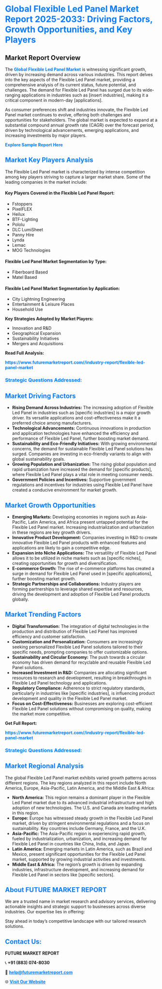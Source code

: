 <h1 style="color: #007BFF;">Global Flexible Led Panel Market Report 2025-2033: Driving Factors, Growth Opportunities, and Key Players</h1>

<section id="overview">
<h2>Market Report Overview</h2>
<p>The <a href="https://www.futuremarketreport.com//industry-report/flexible-led-panel-market" style="color: #007BFF; text-decoration: none;"><strong>Global Flexible Led Panel Market</strong></a> is witnessing significant growth, driven by increasing demand across various industries. This report delves into the key aspects of the Flexible Led Panel market, providing a comprehensive analysis of its current status, future potential, and challenges. The demand for Flexible Led Panel has surged due to its wide-ranging applications in industries such as [insert industries], making it a critical component in modern-day [applications].</p>
<p>As consumer preferences shift and industries innovate, the Flexible Led Panel market continues to evolve, offering both challenges and opportunities for stakeholders. The global market is expected to expand at a substantial compound annual growth rate (CAGR) over the forecast period, driven by technological advancements, emerging applications, and increasing investments by major players.</p>
</section>

<section id="overview">
<p><a href="https://www.futuremarketreport.com//request-sample/reportId=75500" style="color: #007BFF; text-decoration: none;"><strong>Explore Sample Report Here</strong></a></p>
</section>

<section id="key-players">
<h2 style="color: #007BFF;">Market Key Players Analysis</h2>
<p>The Flexible Led Panel market is characterized by intense competition among key players striving to capture a larger market share. Some of the leading companies in the market include:</p>
<h4>Key Players Covered in the Flexible Led Panel Report:</h4>
<ul><li>Fstoppers</li><li>PixelFLEX</li><li>Heilux</li><li>BTF-Lighting</li><li>Pololu</li><li>DLC LumiSheet</li><li>Panny Hire</li><li>Lynda</li><li>Lemac</li><li>MOG Technologies</li></ul>
<h4>Flexible Led Panel Market Segmentation by Type:</h4>
<ul><li>Fiberboard Based</li><li>Matel Based</li></ul>

<h4>Flexible Led Panel Market Segmentation by Application:</h4>
<ul><li>City Lightning Engineering</li><li>Entertainment &amp; Leisure Places</li><li>Household Use</li></ul>
<p><strong>Key Strategies Adopted by Market Players:</strong></p>
<ul>
<li>Innovation and R&D</li>
<li>Geographical Expansion</li>
<li>Sustainability Initiatives</li>
<li>Mergers and Acquisitions</li>
</ul>
</section>

<section>
<p><strong>Read Full Analysis: </strong></p><a href="https://www.futuremarketreport.com//industry-report/flexible-led-panel-market" style="color: #007BFF; text-decoration: none;"><strong>https://www.futuremarketreport.com//industry-report/flexible-led-panel-market</strong></a>
<h3 style="color: #007BFF;">Strategic Questions Addressed:</h3>
</section>

<section id="driving-factors">
<h2 style="color: #007BFF;">Market Driving Factors</h2>
<ul>
<li><strong>Rising Demand Across Industries:</strong> The increasing adoption of Flexible Led Panel in industries such as [specific industries] is a major growth driver. Its versatile applications and cost-effectiveness make it a preferred choice among manufacturers.</li>
<li><strong>Technological Advancements:</strong> Continuous innovations in production and application technologies have enhanced the efficiency and performance of Flexible Led Panel, further boosting market demand.</li>
<li><strong>Sustainability and Eco-Friendly Initiatives:</strong> With growing environmental concerns, the demand for sustainable Flexible Led Panel solutions has surged. Companies are investing in eco-friendly variants to align with global sustainability goals.</li>
<li><strong>Growing Population and Urbanization:</strong> The rising global population and rapid urbanization have increased the demand for [specific products], where Flexible Led Panel plays a vital role in meeting consumer needs.</li>
<li><strong>Government Policies and Incentives:</strong> Supportive government regulations and incentives for industries using Flexible Led Panel have created a conducive environment for market growth.</li>
</ul>
</section>

<section id="growth-opportunities">
<h2 style="color: #007BFF;">Market Growth Opportunities</h2>
<ul>
<li><strong>Emerging Markets:</strong> Developing economies in regions such as Asia-Pacific, Latin America, and Africa present untapped potential for the Flexible Led Panel market. Increasing industrialization and urbanization in these regions are key growth drivers.</li>
<li><strong>Innovative Product Development:</strong> Companies investing in R&D to create innovative Flexible Led Panel products with enhanced features and applications are likely to gain a competitive edge.</li>
<li><strong>Expansion into Niche Applications:</strong> The versatility of Flexible Led Panel allows it to be utilized in niche markets such as [specific niches], creating opportunities for growth and diversification.</li>
<li><strong>E-commerce Growth:</strong> The rise of e-commerce platforms has created a surge in demand for Flexible Led Panel used in [specific applications], further boosting market growth.</li>
<li><strong>Strategic Partnerships and Collaborations:</strong> Industry players are forming partnerships to leverage shared expertise and resources, driving the development and adoption of Flexible Led Panel products globally.</li>
</ul>
</section>

<section id="trending-factors">
<h2 style="color: #007BFF;">Market Trending Factors</h2>
<ul>
<li><strong>Digital Transformation:</strong> The integration of digital technologies in the production and distribution of Flexible Led Panel has improved efficiency and customer satisfaction.</li>
<li><strong>Customization and Personalization:</strong> Consumers are increasingly seeking personalized Flexible Led Panel solutions tailored to their specific needs, prompting companies to offer customizable options.</li>
<li><strong>Sustainability and Circular Economy:</strong> The push towards a circular economy has driven demand for recyclable and reusable Flexible Led Panel solutions.</li>
<li><strong>Increased Investment in R&D:</strong> Companies are allocating significant resources to research and development, resulting in breakthroughs in Flexible Led Panel technology and applications.</li>
<li><strong>Regulatory Compliance:</strong> Adherence to strict regulatory standards, particularly in industries like [specific industries], is influencing product development and quality in the Flexible Led Panel market.</li>
<li><strong>Focus on Cost-Effectiveness:</strong> Businesses are exploring cost-efficient Flexible Led Panel solutions without compromising on quality, making the market more competitive.</li>
</ul>
</section>

<section>
<p><strong>Get Full Report: </strong></p><a href="https://www.futuremarketreport.com//industry-report/flexible-led-panel-market" style="color: #007BFF; text-decoration: none;"><strong>https://www.futuremarketreport.com//industry-report/flexible-led-panel-market</strong></a>
<h3 style="color: #007BFF;">Strategic Questions Addressed:</h3>
</section>


<section id="regional-analysis">
<h2 style="color: #007BFF;">Market Regional Analysis</h2>
<p>The global Flexible Led Panel market exhibits varied growth patterns across different regions. The key regions analyzed in this report include North America, Europe, Asia-Pacific, Latin America, and the Middle East & Africa:</p>
<ul>
<li><strong>North America:</strong> This region remains a dominant player in the Flexible Led Panel market due to its advanced industrial infrastructure and high adoption of new technologies. The U.S. and Canada are leading markets in this region.</li>
<li><strong>Europe:</strong> Europe has witnessed steady growth in the Flexible Led Panel market, driven by stringent environmental regulations and a focus on sustainability. Key countries include Germany, France, and the U.K.</li>
<li><strong>Asia-Pacific:</strong> The Asia-Pacific region is experiencing rapid growth, fueled by industrialization, urbanization, and increasing demand for Flexible Led Panel in countries like China, India, and Japan.</li>
<li><strong>Latin America:</strong> Emerging markets in Latin America, such as Brazil and Mexico, present significant opportunities for the Flexible Led Panel market, supported by growing industrial activities and investments.</li>
<li><strong>Middle East & Africa:</strong> The region’s growth is driven by expanding industries, infrastructure development, and increasing demand for Flexible Led Panel in sectors like [specific sectors].</li>
</ul>
</section>

<footer>
<h2 style="color: #007BFF;">About FUTURE MARKET REPORT</h2>
<p>We are a trusted name in market research and advisory services, delivering actionable insights and strategic support to businesses across diverse industries. Our expertise lies in offering:</p>

<p>Stay ahead in today’s competitive landscape with our tailored research solutions.</p>

<h2 style="color: #007BFF;">Contact Us:</h2>
<p><strong>FUTURE MARKET REPORT</strong></p>
<p>📞 <strong>+91 (883) 074-8030</strong></p>
<p>📧 <strong><a href="mailto:help@futuremarketreport.com" style="color: #007BFF;">help@futuremarketreport.com</a></strong></p>
<p>🌐 <strong><a href="https://www.futuremarketreport.com/" style="color: #007BFF;">Visit Our Website</a></strong></p>
</footer>